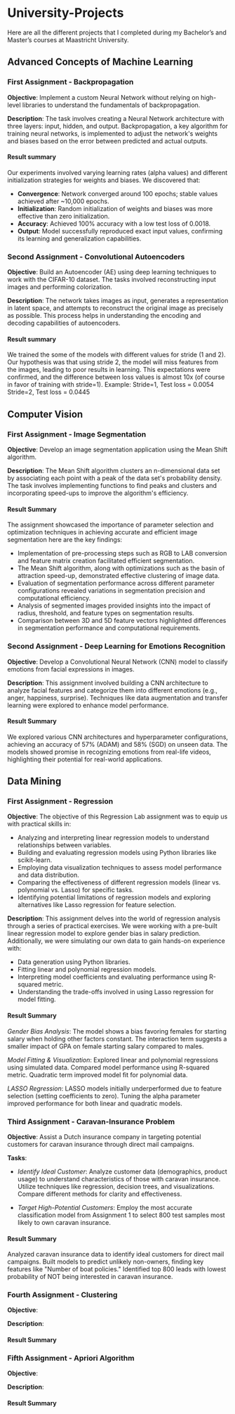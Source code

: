# University-Projects
Here are all the different projects that I completed during my Bachelor’s and Master’s courses at Maastricht University.

## Advanced Concepts of Machine Learning

### First Assignment - Backpropagation
**Objective**:
Implement a custom Neural Network without relying on high-level libraries to understand the fundamentals of backpropagation.

**Description**:
The task involves creating a Neural Network architecture with three layers: input, hidden, and output. Backpropagation, a key algorithm for training neural networks, is implemented to adjust the network's weights and biases based on the error between predicted and actual outputs.

#### Result summary
Our experiments involved varying learning rates (alpha values) and different initialization strategies for weights and biases. We discovered that:

* **Convergence**: Network converged around 100 epochs; stable values achieved after ~10,000 epochs.
* **Initialization**: Random initialization of weights and biases was more effective than zero initialization.
* **Accuracy**: Achieved 100% accuracy with a low test loss of 0.0018.
* **Output**: Model successfully reproduced exact input values, confirming its learning and generalization capabilities.


### Second Assignment - Convolutional Autoencoders
**Objective**:
Build an Autoencoder (AE) using deep learning techniques to work with the CIFAR-10 dataset. The tasks involved reconstructing input images and performing colorization.

**Description**:
The network takes images as input, generates a representation in latent space, and attempts to reconstruct the original image as precisely as possible. This process helps in understanding the encoding and decoding capabilities of autoencoders.
#### Result summary
We trained the some of the models with different values for stride (1 and 2). Our hypothesis was that using stride 2, the model will miss features from the images, leading to poor results in learning. This expectations were confirmed, and the difference between loss values is almost 10x (of course in favor of training with stride=1).
 Example:
 Stride=1, Test loss = 0.0054
 Stride=2, Test loss = 0.0445

## Computer Vision

### First Assignment - Image Segmentation
**Objective**:
Develop an image segmentation application using the Mean Shift algorithm.

**Description**:
The Mean Shift algorithm clusters an n-dimensional data set by associating each point with a peak of the data set's probability density. The task involves implementing functions to find peaks and clusters and incorporating speed-ups to improve the algorithm's efficiency.

#### Result Summary
The assignment showcased the importance of parameter selection and optimization techniques in achieving accurate and efficient image segmentation here are the key findings:

* Implementation of pre-processing steps such as RGB to LAB conversion and feature matrix creation facilitated efficient segmentation.
* The Mean Shift algorithm, along with optimizations such as the basin of attraction speed-up, demonstrated effective clustering of image data.
* Evaluation of segmentation performance across different parameter configurations revealed variations in segmentation precision and computational efficiency.
* Analysis of segmented images provided insights into the impact of radius, threshold, and feature types on segmentation results.
* Comparison between 3D and 5D feature vectors highlighted differences in segmentation performance and computational requirements.

### Second Assignment - Deep Learning for Emotions Recognition
**Objective**:
Develop a Convolutional Neural Network (CNN) model to classify emotions from facial expressions in images.

**Description**:
This assignment involved building a CNN architecture to analyze facial features and categorize them into different emotions (e.g., anger, happiness, surprise). Techniques like data augmentation and transfer learning were explored to enhance model performance.

#### Result Summary
We explored various CNN architectures and hyperparameter configurations, achieving an accuracy of 57% (ADAM) and 58% (SGD) on unseen data. The models showed promise in recognizing emotions from real-life videos, highlighting their potential for real-world applications.

## Data Mining

### First Assignment - Regression
**Objective**:
The objective of this Regression Lab assignment was to equip us with practical skills in:

* Analyzing and interpreting linear regression models to understand relationships between variables.
* Building and evaluating regression models using Python libraries like scikit-learn.
* Employing data visualization techniques to assess model performance and data distribution.
* Comparing the effectiveness of different regression models (linear vs. polynomial vs. Lasso) for specific tasks.
* Identifying potential limitations of regression models and exploring alternatives like Lasso regression for feature selection.

**Description**:
This assignment delves into the world of regression analysis through a series of practical exercises. We were working with a pre-built linear regression model to explore gender bias in salary prediction. Additionally, we were simulating our own data to gain hands-on experience with:

* Data generation using Python libraries.
* Fitting linear and polynomial regression models.
* Interpreting model coefficients and evaluating performance using R-squared metric.
* Understanding the trade-offs involved in using Lasso regression for model fitting.

#### Result Summary
*Gender Bias Analysis*:
The model shows a bias favoring females for starting salary when holding other factors constant.
The interaction term suggests a smaller impact of GPA on female starting salary compared to males.

*Model Fitting & Visualization*:
Explored linear and polynomial regressions using simulated data.
Compared model performance using R-squared metric.
Quadratic term improved model fit for polynomial data.

*LASSO Regression*:
LASSO models initially underperformed due to feature selection (setting coefficients to zero).
Tuning the alpha parameter improved performance for both linear and quadratic models.

### Third Assignment - Caravan-Insurance Problem
**Objective**:
Assist a Dutch insurance company in targeting potential customers for caravan insurance through direct mail campaigns.

**Tasks**:

* *Identify Ideal Customer*: Analyze customer data (demographics, product usage) to understand characteristics of those with caravan insurance. Utilize techniques like regression, decision trees, and visualizations. Compare different methods for clarity and effectiveness.

* *Target High-Potential Customers*: Employ the most accurate classification model from Assignment 1 to select 800 test samples most likely to own caravan insurance.


#### Result Summary
Analyzed caravan insurance data to identify ideal customers for direct mail campaigns. Built models to predict unlikely non-owners, finding key features like "Number of boat policies." Identified top 800 leads with lowest probability of NOT being interested in caravan insurance.

### Fourth Assignment - Clustering
**Objective**:


**Description**:

#### Result Summary


### Fifth Assignment - Apriori Algorithm
**Objective**:


**Description**:

#### Result Summary

